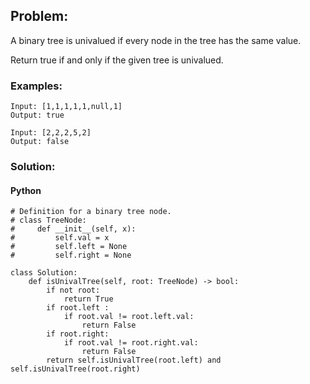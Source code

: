 ## Problem:

A binary tree is univalued if every node in the tree has the same value.

Return true if and only if the given tree is univalued.

### Examples:

```
Input: [1,1,1,1,1,null,1]
Output: true

Input: [2,2,2,5,2]
Output: false
```

### Solution:

#### Python

```
# Definition for a binary tree node.
# class TreeNode:
#     def __init__(self, x):
#         self.val = x
#         self.left = None
#         self.right = None

class Solution:
    def isUnivalTree(self, root: TreeNode) -> bool:
        if not root:
            return True
        if root.left :
            if root.val != root.left.val:
                return False
        if root.right:
            if root.val != root.right.val:
                return False
        return self.isUnivalTree(root.left) and self.isUnivalTree(root.right)

```
